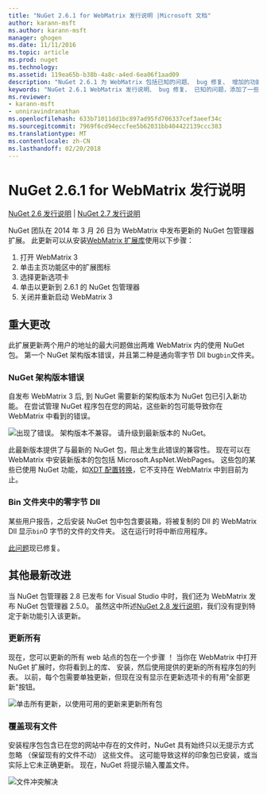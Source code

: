 ```yaml
---
title: "NuGet 2.6.1 for WebMatrix 发行说明 |Microsoft 文档"
author: karann-msft
ms.author: karann-msft
manager: ghogen
ms.date: 11/11/2016
ms.topic: article
ms.prod: nuget
ms.technology: 
ms.assetid: 119ea65b-b38b-4a8c-a4ed-6ea06f1aad09
description: "NuGet 2.6.1 为 WebMatrix 包括已知的问题、 bug 修复、 增加的功能，以及 DCRs 的发行说明。"
keywords: "NuGet 2.6.1 WebMatrix 发行说明、 bug 修复、 已知的问题，添加了一些功能，DCRs"
ms.reviewer:
- karann-msft
- unniravindranathan
ms.openlocfilehash: 633b71011dd1bc897ad95fd706337cef3aeef34c
ms.sourcegitcommit: 7969f6cd94eccfee5b62031bb404422139ccc383
ms.translationtype: MT
ms.contentlocale: zh-CN
ms.lasthandoff: 02/20/2018
---
```

# <a name="nuget-261-for-webmatrix-release-notes"></a>NuGet 2.6.1 for WebMatrix 发行说明

[NuGet 2.6 发行说明](../release-notes/nuget-2.6.md) | [NuGet 2.7 发行说明](../release-notes/nuget-2.7.md)

NuGet 团队在 2014 年 3 月 26 日为 WebMatrix 中发布更新的 NuGet 包管理器扩展。  此更新可以从安装[WebMatrix 扩展库](https://blogs.iis.net/webmatrix/retiring-the-webmatrix-extensions-gallery)使用以下步骤：

1. 打开 WebMatrix 3
1. 单击主页功能区中的扩展图标
1. 选择更新选项卡
1. 单击以更新到 2.6.1 的 NuGet 包管理器
1. 关闭并重新启动 WebMatrix 3

## <a name="notable-changes"></a>重大更改

此扩展更新两个用户的地址的最大问题做出两难 WebMatrix 内的使用 NuGet 包。  第一个 NuGet 架构版本错误，并且第二种是通向零字节 Dll bug`bin`文件夹。

### <a name="nuget-schema-version-error"></a>NuGet 架构版本错误

自发布 WebMatrix 3 后, 到 NuGet 需要新的架构版本为 NuGet 包已引入新功能。  在尝试管理 NuGet 程序包在您的网站，这些新的包可能导致你在 WebMatrix 中看到的错误。

![出现了错误。 架构版本不兼容。 请升级到最新版本的 NuGet。](./media/NuGet-2.8/webmatrix-schema-version.png)

此最新版本提供了与最新的 NuGet 包，阻止发生此错误的兼容性。 现在可以在 WebMatrix 中安装新版本的包包括 Microsoft.AspNet.WebPages。  这些包的某些已使用 NuGet 功能，如[XDT 配置转换](../release-notes/nuget-2.6.md#xdt)，它不支持在 WebMatrix 中到目前为止。

### <a name="zero-byte-dlls-in-bin-folder"></a>Bin 文件夹中的零字节 Dll

某些用户报告，之后安装 NuGet 包中包含要装箱，将被复制的 Dll 的 WebMatrix Dll 显示`bin`0 字节的文件的文件夹。  这在运行时将中断应用程序。

[此问题](https://nuget.codeplex.com/workitem/4060)现已修复。

## <a name="other-recent-improvements"></a>其他最新改进

当 NuGet 包管理器 2.8 已发布 for Visual Studio 中时，我们还为 WebMatrix 发布 NuGet 包管理器 2.5.0。  虽然这中所述[NuGet 2.8 发行说明](../release-notes/nuget-2.8.md#webmatrix-nuget-client-updates)，我们没有提到特定于新功能引入该更新。

### <a name="update-all"></a>更新所有

现在，您可以更新的所有 web 站点的包在一个步骤 ！  当你在 WebMatrix 中打开 NuGet 扩展时，你将看到上的库、 安装，然后使用提供的更新的所有程序包的列表。  以前，每个包需要单独更新，但现在没有显示在更新选项卡的有用"全部更新"按钮。

![单击所有更新，以使用可用的更新来更新所有包](./media/NuGet-2.8/webmatrix-update-all.png)

### <a name="overwrite-existing-files"></a>覆盖现有文件

安装程序包包含已在您的网站中存在的文件时，NuGet 具有始终只以无提示方式忽略 （保留现有的文件不动） 这些文件。  这可能导致这样的印象包已安装，或当实际上它未正确更新。  现在，NuGet 将提示输入覆盖文件。

![文件冲突解决](./media/NuGet-2.8/webmatrix-overwrite-file.png)
